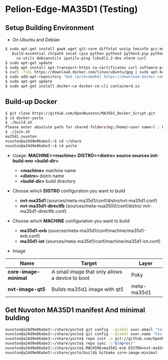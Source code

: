 # Pelion-Edge-MA35D1 (Testing)

## Setup Building Environment

- On Ubuntu and Debian
```bash
$ sudo apt-get install gawk wget git-core diffstat unzip texinfo gcc-multilib \
   build-essential chrpath socat cpio python python3 python3-pip python3-pexpect \
     xz-utils debianutils iputils-ping libsdl1.2-dev xterm curl
$ sudo apt-get update
$ sudo apt install apt-transport-https ca-certificates curl software-properties-common
$ curl -fsSL https://download.docker.com/linux/ubuntu/gpg | sudo apt-key add
$ sudo add-apt-repository "deb [arch=amd64] https://download.docker.com/linux/ubuntu focal stable"
$ sudo apt-get update
$ sudo apt-get install docker-ce docker-ce-cli containerd.io
```

## Build-up Docker
```bash
$ git clone https://github.com/OpenNuvoton/MA35D1_Docker_Script.git
$ cd docker-yocto
$ ./build.sh
Please enter absolute path for shared folders(eg:/home/<user name>) : EX: /home/nuvoton
$ ./join.sh
ma35d1_nuvoton
nuvoton@a24d9e06abe3:~$ cd ~/share
nuvoton@a24d9e06abe3:~$ cd yocto
```
- Usage: **MACHINE=\<machine\> DISTRO=\<distro\> source sources init-build-env \<build-dir\>**
    - **\<machine\>**    machine name
    - **\<distro\>**     distro name
    - **\<build-dir\>**  build directory

- Choose which **DISTRO** configuration you want to build
    - **nvt-ma35d1** (sources/meta-ma35d1/conf/distro/nvt-ma35d1.conf)
    - **nvt-ma35d1-directfb** (sources/meta-nua3500/conf/distro/
nvt-ma35d1-directfb.conf)

- Choose which **MACHINE** configuration you want to build
    - **ma35d1-evb** (sources/meta-ma35d1/conf/machine/ma35d1-evb.conf)
    - **ma35d1-iot** (sources/meta-ma35d1/conf/machine/ma35d1-iot.conf)

- Image

|  Name   | Target | Layer |
|  ----  | ----  | ---- |
| **core-image-minimal**  | A small image that only allows a device to boot | Poky |
| **nvt-image-qt5** | Builds ma35d1 image with qt5 | meta-ma35d1 |

## Get Nuvoton MA35D1 manifest And minimal bulding
```bash
nuvoton@a24d9e06abe3:~/share/yocto$ git config --global user.email "test@test.test.test"
nuvoton@a24d9e06abe3:~/share/yocto$ git config --global user.name "test"
nuvoton@a24d9e06abe3:~/share/yocto$ repo init -u git://github.com/OpenNuvoton/MA35D1_Yocto-v3.1.3.git -m meta-ma35d1/base/ma35d1.xml
nuvoton@a24d9e06abe3:~/share/yocto$ repo sync -j"$(nproc)"
nuvoton@a24d9e06abe3:~/share/yocto$ MACHINE=ma35d1-evb DISTRO=nvt-ma35d1 source sources/init-build-env build
nuvoton@a24d9e06abe3:~/share/yocto/build$ bitbake core-image-minimal
```
